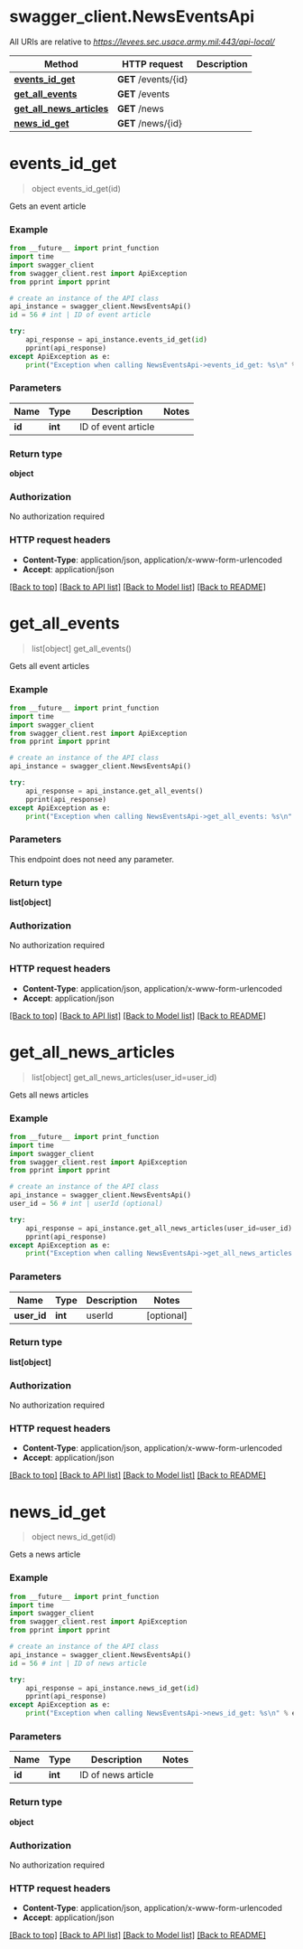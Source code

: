 # swagger_client.NewsEventsApi

All URIs are relative to *https://levees.sec.usace.army.mil:443/api-local/*

Method | HTTP request | Description
------------- | ------------- | -------------
[**events_id_get**](NewsEventsApi.md#events_id_get) | **GET** /events/{id} | 
[**get_all_events**](NewsEventsApi.md#get_all_events) | **GET** /events | 
[**get_all_news_articles**](NewsEventsApi.md#get_all_news_articles) | **GET** /news | 
[**news_id_get**](NewsEventsApi.md#news_id_get) | **GET** /news/{id} | 


# **events_id_get**
> object events_id_get(id)



Gets an event article

### Example
```python
from __future__ import print_function
import time
import swagger_client
from swagger_client.rest import ApiException
from pprint import pprint

# create an instance of the API class
api_instance = swagger_client.NewsEventsApi()
id = 56 # int | ID of event article

try:
    api_response = api_instance.events_id_get(id)
    pprint(api_response)
except ApiException as e:
    print("Exception when calling NewsEventsApi->events_id_get: %s\n" % e)
```

### Parameters

Name | Type | Description  | Notes
------------- | ------------- | ------------- | -------------
 **id** | **int**| ID of event article | 

### Return type

**object**

### Authorization

No authorization required

### HTTP request headers

 - **Content-Type**: application/json, application/x-www-form-urlencoded
 - **Accept**: application/json

[[Back to top]](#) [[Back to API list]](../README.md#documentation-for-api-endpoints) [[Back to Model list]](../README.md#documentation-for-models) [[Back to README]](../README.md)

# **get_all_events**
> list[object] get_all_events()



Gets all event articles

### Example
```python
from __future__ import print_function
import time
import swagger_client
from swagger_client.rest import ApiException
from pprint import pprint

# create an instance of the API class
api_instance = swagger_client.NewsEventsApi()

try:
    api_response = api_instance.get_all_events()
    pprint(api_response)
except ApiException as e:
    print("Exception when calling NewsEventsApi->get_all_events: %s\n" % e)
```

### Parameters
This endpoint does not need any parameter.

### Return type

**list[object]**

### Authorization

No authorization required

### HTTP request headers

 - **Content-Type**: application/json, application/x-www-form-urlencoded
 - **Accept**: application/json

[[Back to top]](#) [[Back to API list]](../README.md#documentation-for-api-endpoints) [[Back to Model list]](../README.md#documentation-for-models) [[Back to README]](../README.md)

# **get_all_news_articles**
> list[object] get_all_news_articles(user_id=user_id)



Gets all news articles

### Example
```python
from __future__ import print_function
import time
import swagger_client
from swagger_client.rest import ApiException
from pprint import pprint

# create an instance of the API class
api_instance = swagger_client.NewsEventsApi()
user_id = 56 # int | userId (optional)

try:
    api_response = api_instance.get_all_news_articles(user_id=user_id)
    pprint(api_response)
except ApiException as e:
    print("Exception when calling NewsEventsApi->get_all_news_articles: %s\n" % e)
```

### Parameters

Name | Type | Description  | Notes
------------- | ------------- | ------------- | -------------
 **user_id** | **int**| userId | [optional] 

### Return type

**list[object]**

### Authorization

No authorization required

### HTTP request headers

 - **Content-Type**: application/json, application/x-www-form-urlencoded
 - **Accept**: application/json

[[Back to top]](#) [[Back to API list]](../README.md#documentation-for-api-endpoints) [[Back to Model list]](../README.md#documentation-for-models) [[Back to README]](../README.md)

# **news_id_get**
> object news_id_get(id)



Gets a news article

### Example
```python
from __future__ import print_function
import time
import swagger_client
from swagger_client.rest import ApiException
from pprint import pprint

# create an instance of the API class
api_instance = swagger_client.NewsEventsApi()
id = 56 # int | ID of news article

try:
    api_response = api_instance.news_id_get(id)
    pprint(api_response)
except ApiException as e:
    print("Exception when calling NewsEventsApi->news_id_get: %s\n" % e)
```

### Parameters

Name | Type | Description  | Notes
------------- | ------------- | ------------- | -------------
 **id** | **int**| ID of news article | 

### Return type

**object**

### Authorization

No authorization required

### HTTP request headers

 - **Content-Type**: application/json, application/x-www-form-urlencoded
 - **Accept**: application/json

[[Back to top]](#) [[Back to API list]](../README.md#documentation-for-api-endpoints) [[Back to Model list]](../README.md#documentation-for-models) [[Back to README]](../README.md)

